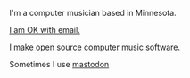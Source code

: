 I\'m a computer musician based in Minnesota.

[I am OK with email.](mailto:erik@hecanjog.com)

[I make open source computer music software.](http://pippi.world)

Sometimes I use [mastodon](https://merveilles.town/@hecanjog)
